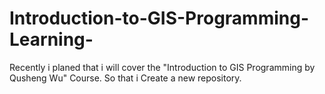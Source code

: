 # Introduction-to-GIS-Programming-Learning-
Recently i planed that i will cover the "Introduction to GIS Programming by Qusheng Wu" Course. So  that i Create a new repository.
